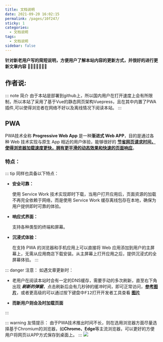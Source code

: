 ```yaml
---
title: 文档说明
date: 2021-09-20 16:02:15
permalink: /pages/10f247/
sticky: 1
categories: 
  - 文档说明
tags: 
  - 文档说明
sidebar: false
---
```

<Badge text="食用指南" type="tip"/>


**针对新老用户写的简短说明，方便用户了解本站内容的更新方式，并很好的进行更新文章内容** 🐱‍💻👨🏻‍💻👨‍💻



<!-- more -->

## 作者说:
::: note 简介 
  由于本站是部署到github上，所以国内用户在打开速度上会有所限制，所以本站了采用了基于Vue的静态网页架构Vuepress，且在其中内置了PWA插件,可以使得浏览者在网络不好以及离线情况下阅读本站。
<Badge text="注：离线时，图片可能会无法加载出来!" type="warning"/>
:::

## PWA
  PWA技术全称 **Progressive Web App** 是一种**渐进式 Web APP**，目的是通过各种 Web 技术实现与原生 App 相近的用户体验，能够很好的 <u>**节省网页请求时间，使得浏览器加载速度更快，拥有更平滑的动态效果和快速的页面响应**</u>。
  ### 特点：
  ::: tip 同样也具备以下特点：
* **安全可靠：**
 
  使用 Service Work 技术实现即时下载，当用户打开应用后，页面资源的加载不再完全依赖于网络，而是使用 Service Work 缓存离线包存在本地，确保为用户提供即时可靠的体验。


* **响应式界面：**
 
  支持各种类型的终端和屏幕。

* **沉浸式体验：**
 
  在支持 PWA 的浏览器和手机应用上可以直接将 Web 应用添加到用户的主屏幕上，无需从应用商店下载安装。从主屏幕上打开应用之后，提供沉浸式的全屏幕体验。
:::

::: danger 注意：
如遇文章更新时：

* 老用户在阅读本站时会有一定的DNS缓存，需要手动的多次刷新，直至右下角出现 ***刷新的弹窗***，点击刷新后会有几秒钟的缓冲时间，即可正常访问，[**参考图片**](https://cdn.jsdelivr.net/gh/Richard-LiSR/PicBed/blog_img/pwa.jpg)，或者更高级的可以通过按下键盘中<kbd>F12</kbd>打开开发者工具查看 [**图片**](https://cdn.jsdelivr.net/gh/Richard-LiSR/PicBed/blog_img/pwa2.jpg)

* **而新用户则会及时加载页面**

:::

::: warning 友情提示：
由于PWA技术推出时间不长，则在选用浏览器方面尽量选择基于Chromium的浏览器，如**Chrome、Edge**等主流浏览器，可以更好的方便用户将网页以APP方式保存到桌面上。
:::
![](https://cdn.jsdelivr.net/gh/Richard-LiSR/PicBed/blog_img/bg7.jpg)
